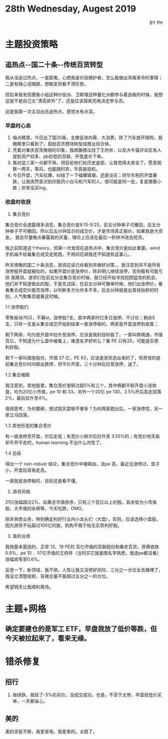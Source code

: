 # 28th Wednesday, Augest 2019 
<p align = 'right'>BY PH </p>

# 主题投资策略
## 追热点--国二十条--传统百货转型
我从没追过热点，一是鄙夷，心想我是价投拥护者，怎么能做出背叛革命的事情；二是有贼心没贼胆，想叛变但看不清形势。

但后来我发现摸鱼小组这种价投派、卫斯理这种量化派都参与着追板的时候，我想这是不是自己太“清高排外”了，还是应该探索完再决定参与否。

这是我第一次主动出击追热点，感觉水有点深。

### 早盘时心态
1. 喵点睛里，今日出了国20条，主推促进内需、大消费，除了汽车放开限购，我眼睛里只看到了，鼓励百货商场转型成商业综合体。
2. 凭着对重庆百货微弱的印象，我顺藤摸瓜找了王府井，以及大牛猫评论区有人提到资产较多、pb巨低的百联，开盘底仓下单。
3. 我对这三家一点都不熟，但目前他们处历史底部，让我觉得太安全了。愿意观察一两天，等风，也能随时弃，毕竟是投机。
4. 今日开盘，汽车拉爆，纠结了一下福耀玻璃，还是没买；但华东制药开盘暴跌，让我突然意识到炒医药小白马和汽车的人，很可能是同一批，复星跟着小跌；庆幸没买ing。

### 收盘时收获
1. 集合竞价

集合竞价会透露很多消息，集合竞价是9:15-9:25，前五分钟单子可撤回，后五分钟单子不可撤回。所以后五分钟显示的成交价，才是市场真正报价，如果我是大资金，
我会尽量晚点暴露我的买量，理论上应该在最后一秒钟冲进去抢货。

我之前知道这个theory，但第一次发现在追热点中，集合竞价是如此重要。wind 手机端不给看集合成交走势图，不用同花顺我还不知道有这事儿。

昨天傍晚的国二十条消息，游资应该已经看到并做好对策，，我注意到并不是所有涨停股开盘就被拉的，如果开盘价是涨停价，除非明儿继续涨停，否则极有可能亏损
我猜测，游资们在前五分总集合竞价时候，就已经开始寻找抱团猛攻的机会，他们并不知道彼此的股，于是先试探，在前五分钟可撤单时候，他们出涨停价，看看集合成交价能否涨停，以判断多方伙伴多不多。后五分钟就是出真钱抬轿的时刻。人气聚集否就看这时候。

1.1 涨停股们

零售板块76只，不算st，涨停股7支，其中两家时已多日涨停，不讨论；剩余5支，只有一支是从集合成交开始到结束一直涨停板的，两家是开盘涨停到收盘；

剩下两家，均为低开盘中拉升至涨停，应该是我的目标股了。一家叫跨境通，市值百亿，不知道为什么盘中被看上，难道名字好听么？看 PE 只有20，可能是实质利好股。

剩下一家叫银座股份，市值 27 亿，PE 63，应该是游资选出来的了，但奇怪的是前集合竞价时间砸出跌停，但平价开盘，三十分钟后拉至涨停，迷了。

1.2 集合被砸

我注意到，其他股里，集合竞价里砸过超5%有三个，其中俩都平稳开盘小涨收盘，均为20亿小市值，pe 10 和 33，另外一个20亿 pe 130，2.5%开后高走回落2%，最后拉升至4%。

值得思考，为何要砸，想试探买盘够不够多？为何两家跑出后，一家涨停完，另一家立马回落。

1.3 其他形态的集合竞价

有一直涨停至开盘，尔后走低；有竞价小跌尔后拉升至 3.55%的；有竞价地天板却平开平走的，human learning 不出什么共性了。

1.4 总结

得出一个 non-robust 结论，集合竞价中被砸凶，且pe 高，最近无涨停过，盘子小，开盘后容易走高。

一直就是涨停板的，目前还是看不懂。

2. 游资风格

21只涨幅超过2%，如果总市值排序，只有三个百亿以上的股，其余皆为小市值股，大市值的永辉等，今天吃跌，OMG。

除非熟悉业务，特别确定利好行业内小龙头们（大盘），否则，应该选择小盘股，因为游资不玩超过100亿的股，机构不屑于抬无实质利好股。

3. 我的业绩

我按基本面选的，正常 13、18 PE的 百亿市值的百联股份和重庆百货，哥俩收跌0.9%，pe 10 、57亿市值的王府井（当时买它就是图名字熟悉，我连pe都没看）涨幅收窄至0.6%。

反思一下，新领域，我不熟，人性让我又没控好风险、三分之一仓位全去赌博了，我没立清楚规矩，盲赌总量不能超过五分之一的仓位。

希望明天让我顺利离场。


# 主题+网格
## 确定要建仓的是军工 ETF，早盘我放了低价等跌，但今天被拉起来了，看来无缘。

# 错杀修复
## 招行
1. 继续跌，我挂了-3%的买价，没成交成功，也是，不至于太惨，早盘挂低价买单，一天都省心。
## 美的
美的坚挺不跌，我爱家电，我爱美的。太稳了。

